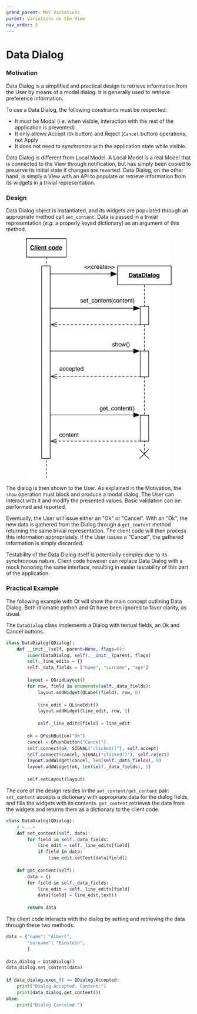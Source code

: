 ```yaml
---
grand_parent: MVC Variations
parent: Variations on the View
nav_order: 5
---
```

# Data Dialog

### Motivation

Data Dialog is a simplified and practical design to retrieve information from the User
by means of a modal dialog. It is generally used to retrieve preference information.

To use a Data Dialog, the following constraints must be respected:

 - It must be Modal (i.e. when visible, interaction with the rest of the application is prevented)
 - It only allows Accept (``Ok`` button) and Reject (``Cancel`` button) operations, not Apply
 - It does not need to synchronize with the application state while visible.

Data Dialog is different from Local Model. A Local Model is a real Model that is 
connected to the View through notification, but has simply been copied to preserve 
its initial state if changes are reverted. Data Dialog, on the other hand, is simply 
a View with an API to populate or retrieve information from its widgets in
a trivial representation.

### Design

Data Dialog object is instantiated, and its widgets are populated through an 
appropriate method call ``set_content``. Data is passed in a trivial representation 
(*e.g.* a properly keyed dictionary) as an argument of this method.

<p align="center">
    <img src="images/data_dialog/data_dialog.png" width="400"/>
</p>

The dialog is then shown to the User. As explained in the Motivation, the ``show`` 
operation must block and produce a modal dialog. The User can interact with it
and modify the presented values. Basic validation can be performed and reported. 

Eventually, the User will issue either an "Ok" or "Cancel". With an "Ok", the new 
data is gathered from the Dialog through a ``get_content`` method returning the
same trivial representation. The client code will then process this 
information appropriately. If the User issues a "Cancel", the gathered information 
is simply discarded.

Testability of the Data Dialog itself is potentially complex due to its synchronous nature.
Client code however can replace Data Dialog with a mock honoring the same interface,
resulting in easier testability of this part of the application.


### Practical Example

The following example with Qt will show the main concept outlining Data Dialog.
Both idiomatic python and Qt have been ignored to favor clarity, as usual.

The ``DataDialog`` class implements a Dialog with textual fields, an Ok and Cancel buttons.

```python
class DataDialog(QDialog):
    def __init__(self, parent=None, flags=0):
        super(DataDialog, self).__init__(parent, flags)
        self._line_edits = {}
        self._data_fields = ["name", "surname", "age"]

        layout = QGridLayout()
        for row, field in enumerate(self._data_fields):
            layout.addWidget(QLabel(field), row, 0)

            line_edit = QLineEdit()
            layout.addWidget(line_edit, row, 1)

            self._line_edits[field] = line_edit

        ok = QPushButton("Ok")
        cancel = QPushButton("Cancel")
        self.connect(ok, SIGNAL("clicked()"), self.accept)
        self.connect(cancel, SIGNAL("clicked()"), self.reject)
        layout.addWidget(cancel, len(self._data_fields), 0)
        layout.addWidget(ok, len(self._data_fields), 1)

        self.setLayout(layout)
```

The core of the design resides in the ``set_content/get_content`` pair:
``set_content`` accepts a dictionary with appropriate data for the dialog
fields, and fills the widgets with its contents. ``get_content`` retrieves
the data from the widgets and returns them as a dictionary to the client code.

```python
class DataDialog(QDialog):
    # <...>
    def set_content(self, data):
        for field in self._data_fields:
            line_edit = self._line_edits[field]
            if field in data:
                line_edit.setText(data[field])

    def get_content(self):
        data = {}
        for field in self._data_fields:
            line_edit = self._line_edits[field]
            data[field] = line_edit.text()

        return data
```

The client code interacts with the dialog by setting and retrieving the
data through these two methods:

```python
data = {"name": "Albert",
        "surname": "Einstein",
        }

data_dialog = DataDialog()
data_dialog.set_content(data)

if data_dialog.exec_() == QDialog.Accepted:
    print("Dialog Accepted. Content:")
    print(data_dialog.get_content())
else:
    print("Dialog Canceled.")
```


